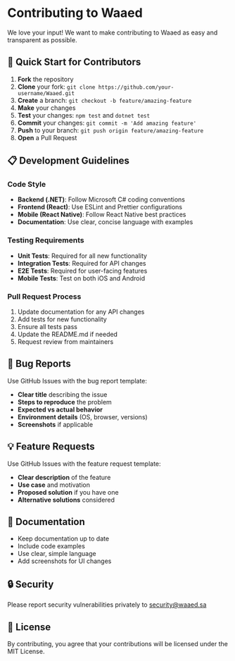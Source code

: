 # Contributing to Waaed

We love your input! We want to make contributing to Waaed as easy and transparent as possible.

## 🚀 Quick Start for Contributors

1. **Fork** the repository
2. **Clone** your fork: `git clone https://github.com/your-username/Waaed.git`
3. **Create** a branch: `git checkout -b feature/amazing-feature`
4. **Make** your changes
5. **Test** your changes: `npm test` and `dotnet test`
6. **Commit** your changes: `git commit -m 'Add amazing feature'`
7. **Push** to your branch: `git push origin feature/amazing-feature`
8. **Open** a Pull Request

## 📋 Development Guidelines

### Code Style
- **Backend (.NET)**: Follow Microsoft C# coding conventions
- **Frontend (React)**: Use ESLint and Prettier configurations
- **Mobile (React Native)**: Follow React Native best practices
- **Documentation**: Use clear, concise language with examples

### Testing Requirements
- **Unit Tests**: Required for all new functionality
- **Integration Tests**: Required for API changes
- **E2E Tests**: Required for user-facing features
- **Mobile Tests**: Test on both iOS and Android

### Pull Request Process
1. Update documentation for any API changes
2. Add tests for new functionality
3. Ensure all tests pass
4. Update the README.md if needed
5. Request review from maintainers

## 🐛 Bug Reports

Use GitHub Issues with the bug report template:
- **Clear title** describing the issue
- **Steps to reproduce** the problem
- **Expected vs actual behavior**
- **Environment details** (OS, browser, versions)
- **Screenshots** if applicable

## 💡 Feature Requests

Use GitHub Issues with the feature request template:
- **Clear description** of the feature
- **Use case** and motivation
- **Proposed solution** if you have one
- **Alternative solutions** considered

## 📝 Documentation

- Keep documentation up to date
- Include code examples
- Use clear, simple language
- Add screenshots for UI changes

## 🔒 Security

Please report security vulnerabilities privately to security@waaed.sa

## 📄 License

By contributing, you agree that your contributions will be licensed under the MIT License.

